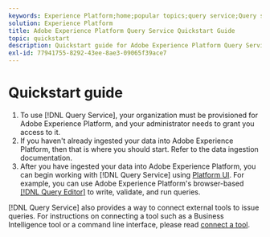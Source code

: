 ```yaml
---
keywords: Experience Platform;home;popular topics;query service;Query service;query
solution: Experience Platform
title: Adobe Experience Platform Query Service Quickstart Guide
topic: quickstart
description: Quickstart guide for Adobe Experience Platform Query Service.
exl-id: 77941755-8292-43ee-8ae3-09065f39ace7
---
```

# Quickstart guide

1. To use [!DNL Query Service], your organization must be provisioned for Adobe Experience Platform, and your administrator needs to grant you access to it. 
2. If you haven't already ingested your data into Adobe Experience Platform, then that is where you should start. Refer to the data ingestion documentation.
3. After you have ingested your data into Adobe Experience Platform, you can begin working with [!DNL Query Service] using [Platform UI](ui/overview.md). For example, you can use Adobe Experience Platform's browser-based [[!DNL Query Editor]](ui/user-guide.md) to write, validate, and run queries.


[!DNL Query Service] also provides a way to connect external tools to issue queries. For instructions on connecting a tool such as a Business Intelligence tool or a command line interface, please read [connect a tool](clients/overview.md).
